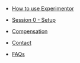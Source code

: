 <!-- For groups using shared Notebook -->
* [How to use Experimentor](howto.md)

* [Session 0 - Setup](session0.md)

<!-- * Task Description

  * [Overview](overview.md)
  * [Dataset](dataset.md)

* [Session 1 - Understanding](session1.md)

* [Session 2 - Cleaning](session2.md)

* [Session 3 - First Try](session3.md)

* [Session 4 - Advanced Prediction](session4.md)

* [Submission](submission.md) -->

* [Compensation](compensation.md)

* [Contact](contact.md)

* [FAQs](faqs.md)
